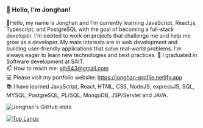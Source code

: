### 👋 Hello, I'm Jonghan!

🌱Hello, my name is Jonghan and I'm currently learning JavaScript, React.js, Typescript, and PostgreSQL with the goal of becoming a full-stack developer. I'm excited to work on projects that challenge me and help me grow as a developer. My main interests are in web development and building user-friendly applications that solve real-world problems. I'm always eager to learn new technologies and best practices.
📝 I graduated in Software development at SAIT.  
📫 How to reach me: pjh843@gmail.com  
💻 Please visit my portfolio website: https://jonghan-profile.netlify.app   
📚 I have learned JavaScript, React, HTML, CSS, NodeJS, expressJS, SQL, MYSQL, PostgreSQL, PL/SQL, MongoDB, JSP/Servlet and JAVA.

![Jonghan's GitHub stats](https://github-readme-stats.vercel.app/api?username=Jonghan-park&count_private=true&show_icons=true&theme=radical)  

[![Top Langs](https://github-readme-stats.vercel.app/api/top-langs/?username=Jonghan-park&theme=radical&layout=compact)](https://github.com/Jonghan-park/github-readme-stats)

<!--

- 🔭 I’m currently working on ...
- 🌱 I’m currently learning ...
- 👯 I’m looking to collaborate on ...
- 🤔 I’m looking for help with ...
- 💬 Ask me about ...
- 📫 How to reach me: ...
- 😄 Pronouns: ...
- ⚡ Fun fact: ...
-->
 
